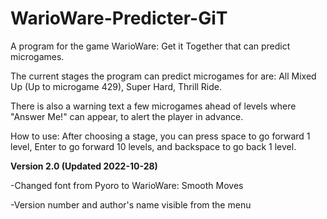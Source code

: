 # WarioWare-Predicter-GiT
A program for the game WarioWare: Get it Together that can predict microgames.

The current stages the program can predict microgames for are: 
All Mixed Up (Up to microgame 429), 
Super Hard, 
Thrill Ride.

There is also a warning text a few microgames ahead of levels where "Answer Me!" can appear, to alert the player in advance.

How to use: After choosing a stage, you can press space to go forward 1 level, Enter to go forward 10 levels, and backspace to go back 1 level.

**Version 2.0 (Updated 2022-10-28)**

-Changed font from Pyoro to WarioWare: Smooth Moves

-Version number and author's name visible from the menu
